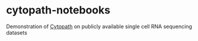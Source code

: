 # cytopath-notebooks
Demonstration of [Cytopath](https://github.com/aron0093/cytopath) on publicly available single cell RNA sequencing datasets
